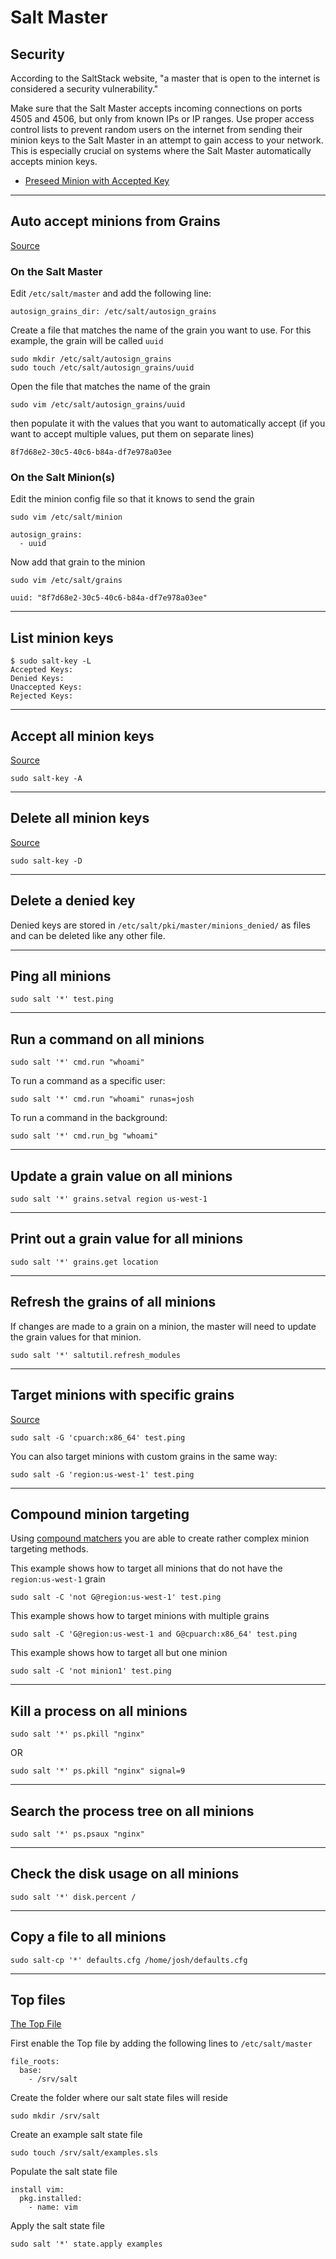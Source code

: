 # Salt Master

## Security
According to the SaltStack website, "a master that is open to the internet is considered a security vulnerability."

Make sure that the Salt Master accepts incoming connections on ports 4505 and 4506, but only from known IPs or IP ranges. Use proper access control lists to prevent random users on the internet from sending their minion keys to the Salt Master in an attempt to gain access to your network. This is especially crucial on systems where the Salt Master automatically accepts minion keys.

- [Preseed Minion with Accepted Key](https://docs.saltproject.io/en/latest/topics/tutorials/preseed_key.html)

---

## Auto accept minions from Grains
[Source](https://docs.saltproject.io/en/latest/topics/tutorials/autoaccept_grains.html)

### On the Salt Master
Edit `/etc/salt/master` and add the following line:
```
autosign_grains_dir: /etc/salt/autosign_grains
```

Create a file that matches the name of the grain you want to use. For this example, the grain will be called `uuid`
```
sudo mkdir /etc/salt/autosign_grains
sudo touch /etc/salt/autosign_grains/uuid
```

Open the file that matches the name of the grain
```
sudo vim /etc/salt/autosign_grains/uuid
```
then populate it with the values that you want to automatically accept (if you want to accept multiple values, put them on separate lines)
```
8f7d68e2-30c5-40c6-b84a-df7e978a03ee
```

### On the Salt Minion(s)

Edit the minion config file so that it knows to send the grain
```
sudo vim /etc/salt/minion
```
```
autosign_grains:
  - uuid
```

Now add that grain to the minion
```
sudo vim /etc/salt/grains
```
```
uuid: "8f7d68e2-30c5-40c6-b84a-df7e978a03ee"
```

---

## List minion keys
```
$ sudo salt-key -L
Accepted Keys:
Denied Keys:
Unaccepted Keys:
Rejected Keys:
```

---

## Accept all minion keys
[Source](https://docs.saltproject.io/en/latest/ref/cli/salt-key.html)
```
sudo salt-key -A
```

---

## Delete all minion keys
[Source](https://docs.saltproject.io/en/latest/ref/cli/salt-key.html)
```
sudo salt-key -D
```
---

## Delete a denied key
Denied keys are stored in `/etc/salt/pki/master/minions_denied/` as files and can be deleted like any other file.

---

## Ping all minions
```
sudo salt '*' test.ping
```

---

## Run a command on all minions
```
sudo salt '*' cmd.run "whoami"
```

To run a command as a specific user:
```
sudo salt '*' cmd.run "whoami" runas=josh
```

To run a command in the background:
```
sudo salt '*' cmd.run_bg "whoami"
```

---

## Update a grain value on all minions
```
sudo salt '*' grains.setval region us-west-1
```

---

## Print out a grain value for all minions
```
sudo salt '*' grains.get location
```

---

## Refresh the grains of all minions
If changes are made to a grain on a minion, the master will need to update the grain values for that minion.
```
sudo salt '*' saltutil.refresh_modules
```

---

## Target minions with specific grains
[Source](https://docs.saltproject.io/salt/user-guide/en/latest/topics/grains.html#targeting-with-grains)
```
sudo salt -G 'cpuarch:x86_64' test.ping
```

You can also target minions with custom grains in the same way:
```
sudo salt -G 'region:us-west-1' test.ping
```

---

## Compound minion targeting
Using [compound matchers](https://docs.saltproject.io/en/latest/topics/targeting/compound.html) you are able to create rather complex minion targeting methods.

This example shows how to target all minions that do not have the `region:us-west-1` grain
```
sudo salt -C 'not G@region:us-west-1' test.ping
```

This example shows how to target minions with multiple grains
```
sudo salt -C 'G@region:us-west-1 and G@cpuarch:x86_64' test.ping
```

This example shows how to target all but one minion
```
sudo salt -C 'not minion1' test.ping
```

---

## Kill a process on all minions
```
sudo salt '*' ps.pkill "nginx"
```
OR
```
sudo salt '*' ps.pkill "nginx" signal=9
```

---

## Search the process tree on all minions
```
sudo salt '*' ps.psaux "nginx"
```

---

## Check the disk usage on all minions
```
sudo salt '*' disk.percent /
```

---

## Copy a file to all minions
```
sudo salt-cp '*' defaults.cfg /home/josh/defaults.cfg
```

---

## Top files
[The Top File](https://docs.saltproject.io/en/latest/ref/states/top.html)

First enable the Top file by adding the following lines to `/etc/salt/master`
```
file_roots:
  base:
    - /srv/salt
```

Create the folder where our salt state files will reside
```
sudo mkdir /srv/salt
```

Create an example salt state file
```
sudo touch /srv/salt/examples.sls
```

Populate the salt state file
```
install vim:
  pkg.installed:
    - name: vim
```

Apply the salt state file
```
sudo salt '*' state.apply examples
```
